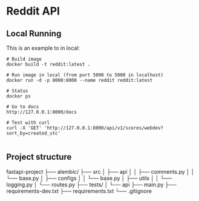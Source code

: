 # Reddit API

## Local Running
This is an example to in local:
````shell
# Build image
docker build -t reddit:latest .

# Run image in local (from port 5000 to 5000 in localhost)
docker run -d -p 8000:8000 --name reddit reddit:latest

# Status
docker ps

# Go to docs
http://127.0.0.1:8000/docs

# Test with curl
curl -X 'GET' 'http://127.0.0.1:8000/api/v1/scores/webdev?sort_by=created_utc'
  
````


## Project structure
fastapi-project
├── alembic/
├── src
│   ├── api
│   │   ├── comments.py
│   │   └── base.py
│   ├── configs
│   │   └── base.py
│   ├── utils
│   │   └── logging.py
│   └── routes.py
├── tests/
│   └── api
├── main.py
├── requirements-dev.txt
├── requirements.txt
└── .gitignore